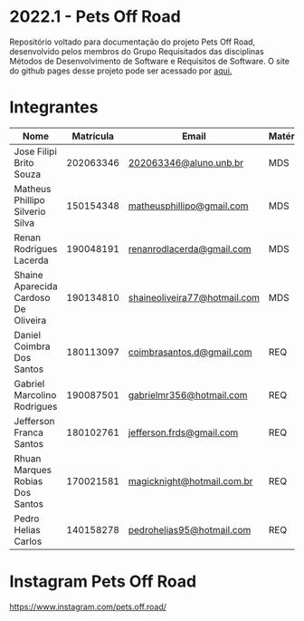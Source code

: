# 2022.1 - Pets Off Road

Repositório voltado para documentação do projeto Pets Off Road, desenvolvido pelos membros do Grupo Requisitados das disciplinas Métodos de Desenvolvimento de Software e Requisitos de Software. O site do github pages desse projeto pode ser acessado por <a href="https://mdsreq-fga-unb.github.io/2022.1-pets-off-road/ 
">aqui.</a>

# Integrantes
| Nome | Matrícula | Email | Matéria |
|--------|------------|------------------------------------|------|
| Jose Filipi Brito Souza |	202063346 |	202063346@aluno.unb.br | MDS |
| Matheus Phillipo Silverio Silva |	150154348 |	matheusphillipo@gmail.com | MDS |
| Renan Rodrigues Lacerda |	190048191 |	renanrodlacerda@gmail.com | MDS |
| Shaine Aparecida Cardoso De Oliveira |	190134810 |	shaineoliveira77@hotmail.com | MDS |
| Daniel Coimbra Dos Santos |	180113097 |	coimbrasantos.d@gmail.com | REQ |
| Gabriel Marcolino Rodrigues |	190087501 |	gabrielmr356@hotmail.com | REQ |
| Jefferson Franca Santos |	180102761 |	jefferson.frds@gmail.com | REQ |
| Rhuan Marques Robias Dos Santos |	170021581 |	magicknight@hotmail.com.br | REQ |
| Pedro Helias Carlos |	140158278 |	pedrohelias95@hotmail.com | REQ |


# Instagram Pets Off Road
https://www.instagram.com/pets.off.road/
